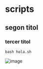 # scripts
## segon titol
### tercer titol
```
bash hola.sh
```

![image](https://user-images.githubusercontent.com/102821845/211264749-106adcb7-85a2-4899-a48c-8dca097b4c7d.png)
